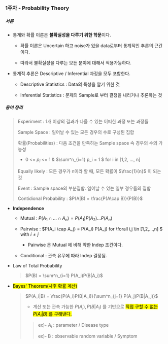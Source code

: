### 1주차 - Probability Theory

##### 서론

- 통계와 확률 이론은 **불확실성을 다루기 위한 학문**이다. 
  
  - 확률 이론은 Uncertain 하고 noise가 있을 data로부터 통계적인 추론의 근간이다. 
  
  - 따라서 불확실성을 다루는 모든 분야에 대해서 적용가능하다. 

- 통계적 추론은 Descriptive / Inferential 과정을 모두 포함한다. 
  
  - Descriptive Statistics : Data의 특성을 알기 위한 것 
  
  - Inferential Statistics : 문제의 Sample로 부터 결정을 내리거나 추론하는 것

##### 용어 정리

> Experiment : 1개 이상의 결과가 나올 수 있는 어떠한 과정 또는 과정들 
> 
> Sample Space : 일어날 수 있는 모든 경우의 수로 구성된 집합 
> 
> 확률(Probabilities) : 다음 조건을 만족하는 Sample space 속 경우의 수의 가능성
> 
> - 0 <= $p_i$ <= 1 & $\sum^n_{i=1} p_i = 1 $ for i in [1,2, ..., n] 
> 
> Equally likely : 모든 경우가 n이라 할 때, 모든 확률이 $\frac{1}{n}$ 이 되는 것 
> 
> Event : Sample space의 부분집합. 일어날 수 있는 일부 경우들의 집합
> 
> Contidional Probability : $P(A|B) = \frac{P(A\cap B)}{P(B)}$ 

- **Independence**
  
  - Mutual : $P(A_1 \cap ... \cap A_n) = P(A_1) P(A_2) ... P(A_n)$
  
  - Pairwise : $P(A_i \cap A_j) = P(A_i) P(A_j) for \forall i,j \in [1,2,...,n] $ with $i\neq j$ 
    
    - Pairwise 은 Mutual 에 비해 약한 Indep 조건이다. 
  
  - Conditional : 관측 유무에 따라 Indep 결정됨. 

- Law of Total Probability 
  
  > $P(B) = \sum^n_{i=1} P(A_i)P(B|A_i)$ 

- <mark>Bayes' Theorem(사후 확률 계산)</mark>
  
  > $P(A_i|B) = \frac{P(A_i)P(B|A_i)}{\sum^n_{j=1} P(A_j)P(B|A_j)}$
  > 
  > - 계산 또는 관측 가능한 $P(A_i), P(B|A_i)$ 를 기반으로 <mark>직접 구할 수 없는 $P(A_i|B)$ 를 구해낸다. </mark>
  > 
  > > ex)- $A_i$ : parameter / Disease type 
  > > 
  > > ex)- B : observable random variable / Symptom 
